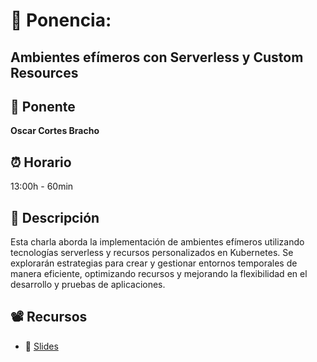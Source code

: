 # 📌 Ponencia:
## Ambientes efímeros con Serverless y Custom Resources

## 👤 Ponente
**Oscar Cortes Bracho**

## ⏰ Horario
13:00h - 60min

## 📄 Descripción
Esta charla aborda la implementación de ambientes efímeros utilizando tecnologías serverless y recursos personalizados en Kubernetes. Se explorarán estrategias para crear y gestionar entornos temporales de manera eficiente, optimizando recursos y mejorando la flexibilidad en el desarrollo y pruebas de aplicaciones.

## 📽 Recursos
- 🎤 [Slides](XOPSCon2024-OscarCortes.pdf)
